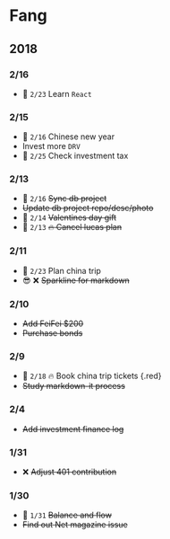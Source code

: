 # Fang

## 2018

### 2/16

- :date: `2/23` Learn `React`

### 2/15

- :date: `2/16` Chinese new year
- Invest more `DRV`
- :date: `2/25` Check investment tax

### 2/13

- :date: `2/16` ~~Sync db project~~
- ~~Update db project repo/desc/photo~~
- :date: `2/14` ~~Valentines day gift~~
- :date: `2/13` ~~:fire: Cancel lucas plan~~

### 2/11

- :date: `2/23` Plan china trip
- :sunglasses: :x: ~~Sparkline for markdown~~

### 2/10

- ~~Add FeiFei $200~~
- ~~Purchase bonds~~

### 2/9 

- :date: `2/18` :fire: Book china trip tickets {.red}
- ~~Study markdown-it process~~

### 2/4

- ~~Add investment finance log~~

### 1/31

- :x: ~~Adjust 401 contribution~~

### 1/30

- :date: `1/31` ~~Balance and flow~~
- ~~Find out Net magazine issue~~
